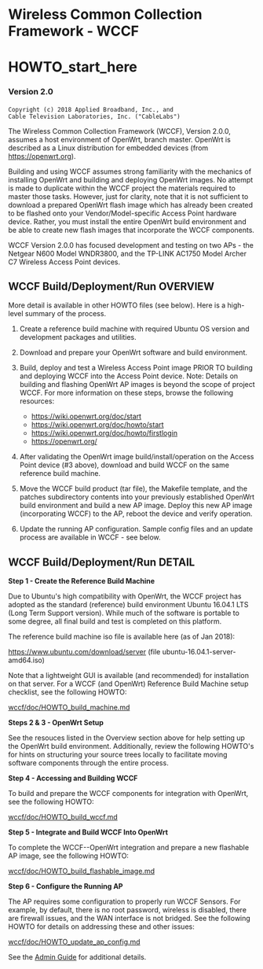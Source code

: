 # Wireless Common Collection Framework - WCCF

# HOWTO_start_here

### Version 2.0

`Copyright (c) 2018 Applied Broadband, Inc., and`
`                   Cable Television Laboratories, Inc. ("CableLabs")`

The Wireless Common Collection Framework (WCCF), Version 2.0.0, assumes a host environment of OpenWrt, branch master.  OpenWrt is described as a Linux distribution for embedded devices (from https://openwrt.org).  

Building and using WCCF assumes strong familiarity with the mechanics of installing OpenWrt and building and deploying OpenWrt images.  No attempt is made to duplicate within the WCCF project the materials required to master those tasks.  However, just for clarity, note that it is not sufficient to download a prepared OpenWrt flash image which has already been created to be flashed onto your Vendor/Model-specific Access Point hardware device.  Rather, you must install the entire OpenWrt build environment and be able to create new flash images that incorporate the WCCF components.

WCCF Version 2.0.0 has focused development and testing on two APs - the Netgear N600 Model WNDR3800, and the TP-LINK AC1750 Model Archer C7 Wireless Access Point devices.


## WCCF Build/Deployment/Run OVERVIEW

More detail is available in other HOWTO files (see below).  Here is a high-level summary of the process.

1. Create a reference build machine with required Ubuntu OS version and development packages and utilities.

2. Download and prepare your OpenWrt software and build environment.

3. Build, deploy and test a Wireless Access Point image PRIOR TO building and deploying WCCF into the Access Point device.  Note: Details on building and flashing OpenWrt AP images is beyond the scope of project WCCF.  For more information on these steps, browse the following resources:

    - https://wiki.openwrt.org/doc/start
    - https://wiki.openwrt.org/doc/howto/start
    - https://wiki.openwrt.org/doc/howto/firstlogin
    - https://openwrt.org/

4. After validating the OpenWrt image build/install/operation on the Access Point device (#3 above), download and build WCCF on the same reference build machine.

5. Move the WCCF build product (tar file), the Makefile template, and the patches subdirectory contents into your previously established OpenWrt build environment and build a new AP image.  Deploy this new AP image (incorporating WCCF) to the AP, reboot the device and verify operation.

6. Update the running AP configuration.  Sample config files and an update process are available in WCCF - see below.

## WCCF Build/Deployment/Run DETAIL

**Step 1 - Create the Reference Build Machine**

Due to Ubuntu's high compatibility with OpenWrt, the WCCF project has adopted as the standard (reference) build environment Ubuntu 16.04.1 LTS (Long Term Support version).  While much of the software is portable to some degree, all final build and test is completed on this platform.

The reference build machine iso file is available here (as of Jan 2018):
 
 https://www.ubuntu.com/download/server
 (file ubuntu-16.04.1-server-amd64.iso)

Note that a lightweight GUI is available (and recommended) for installation on that server.  For a WCCF (and OpenWrt) Reference Build Machine setup checklist, see the following HOWTO:

[wccf/doc/HOWTO_build_machine.md](./HOWTO_build_machine.md)

**Steps 2 & 3 - OpenWrt Setup**

See the resouces listed in the Overview section above for help setting up the OpenWrt build environment.  Additionally, review the following HOWTO's for hints on structuring your source trees locally to facilitate moving software components through the entire process.

**Step 4 - Accessing and Building WCCF**

To build and prepare the WCCF components for integration with OpenWrt, see the following HOWTO:

[wccf/doc/HOWTO_build_wccf.md](./HOWTO_build_wccf.md)

**Step 5 - Integrate and Build WCCF Into OpenWrt**

To complete the WCCF--OpenWrt integration and prepare a new flashable AP image, see the following HOWTO:

[wccf/doc/HOWTO_build_flashable_image.md](./HOWTO_build_flashable_image.md)

**Step 6 - Configure the Running AP**

The AP requires some configuration to properly run WCCF Sensors.  For example, by default, there is no root password, wireless is disabled, there are firewall issues, and the WAN interface is not bridged.  See the following HOWTO for details on addressing these and other issues:

[wccf/doc/HOWTO_update_ap_config.md](./HOWTO_update_ap_config.md)

See the [Admin Guide](./AdminGuide.md) for additional details.
